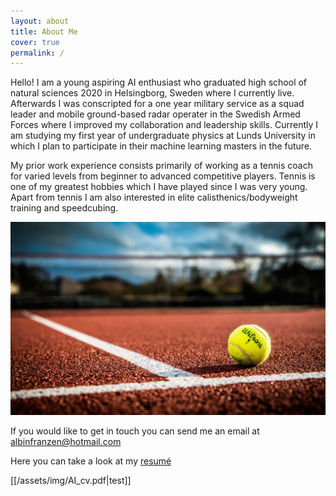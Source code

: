 ```yaml
---
layout: about
title: About Me
cover: true
permalink: /
---
```


Hello! I am a young aspiring AI enthusiast who graduated high school of natural sciences 2020 in Helsingborg, Sweden where I currently live. Afterwards I was conscripted for a one year military service as a squad leader and mobile ground-based radar operater in the Swedish Armed Forces where I improved my collaboration and leadership skills. Currently I am studying my first year of undergraduate physics at Lunds University in which I plan to participate in their machine learning masters in the future. 

My prior work experience consists primarily of working as a tennis coach for varied levels from beginner to advanced competitive players. Tennis is one of my greatest hobbies which I have played since I was very young. Apart from tennis I am also interested in elite calisthenics/bodyweight training and speedcubing.

<p align="center"> 
<img src="/assets/img/tennis.jpg">
</p>

If you would like to get in touch you can send me an email at <a href = "mailto: albinfranzen@hotmail.com">albinfranzen@hotmail.com</a>

Here you can take a look at my <a href="/assets/img/AI_cv.pdf">resumé</a>

[[/assets/img/AI_cv.pdf|test]]

